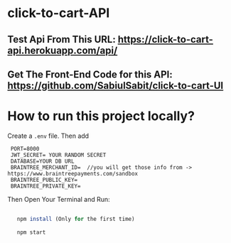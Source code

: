 # click-to-cart-API

 ## Test Api From This URL: https://click-to-cart-api.herokuapp.com/api/
  
 ## Get The Front-End Code for this API: https://github.com/SabiulSabit/click-to-cart-UI
 
 # How to run this project locally? 
 
  Create a `.env` file. Then add
  
  ```
   PORT=8000
   JWT_SECRET= YOUR RANDOM SECRET
   DATABASE=YOUR DB URL
   BRAINTREE_MERCHANT_ID=  //you will get those info from -> https://www.braintreepayments.com/sandbox
   BRAINTREE_PUBLIC_KEY=
   BRAINTREE_PRIVATE_KEY=
  ```

  Then Open Your Terminal and Run: 
  
  ```javascript
    
     npm install (Only for the first time)
     
     npm start
       
  ```
